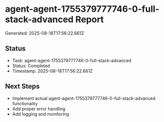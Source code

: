 # agent-agent-1755379777746-0-full-stack-advanced Report

Generated: 2025-08-18T17:56:22.661Z

## Status
- Task: agent-agent-1755379777746-0-full-stack-advanced
- Status: Completed
- Timestamp: 2025-08-18T17:56:22.661Z

## Next Steps
- Implement actual agent-agent-1755379777746-0-full-stack-advanced functionality
- Add proper error handling
- Add logging and monitoring

